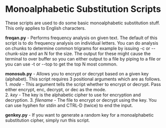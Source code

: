 # Monoalphabetic Substitution Scripts

These scripts are used to do some basic monoalphabetic substitution stuff.  This only applies to English characters.

**freqan.py** \- Performs frequency analysis on given text.  The default of this script is to do frequency analysis on
                individual letters.  You can do analysis on chunks to determine common trigrams for example by issuing
                -c or --chunk-size and an N for the size.  The output for these might cause the terminal to over buffer so
                you can either output to a file by piping to a file or you can use -t or --top to get the top N most common. <br />
                
**monosub.py** \- Allows you to encrypt or decrypt based on a given key (alphabet).  This script requires 3 positional arguments
                 which are as follows. <br />
                 1. _mode_     \- This argument tells the script whether to encrypt or decrypt.  Pass either encrypt, enc, decrypt,
                 or dec as the mode. <br />
                 2. _key_      \-  The key is the alphabetic cipher to use for encryption and decryption.
                 3. _filename_ \- The file to encrypt or decrypt using the key.  You can use hyphen for stdin and CTRL-D (twice)
                 to end the input. <br >
                 
**genkey.py** \- If you want to generate a random key for a monoalphabetic substitution cipher, simply run this script.
